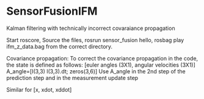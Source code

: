 # SensorFusionIFM
Kalman filtering with technically incorrect covaraiance propagation

Start roscore,
Source the files,
rosrun sensor_fusion hello,
rosbag play ifm_z_data.bag from the correct directory.

Covariance propagation:
To correct the covariance propagation in the code, the state is defined as follows:
[euler angles (3X1), angular velocities (3X1)]
A_angle=[I(3,3) I(3,3).dt; zeros(3,6)]
Use A_angle in the 2nd step of the prediction step and in the measurement update step

Similar for [x, xdot, xddot]
